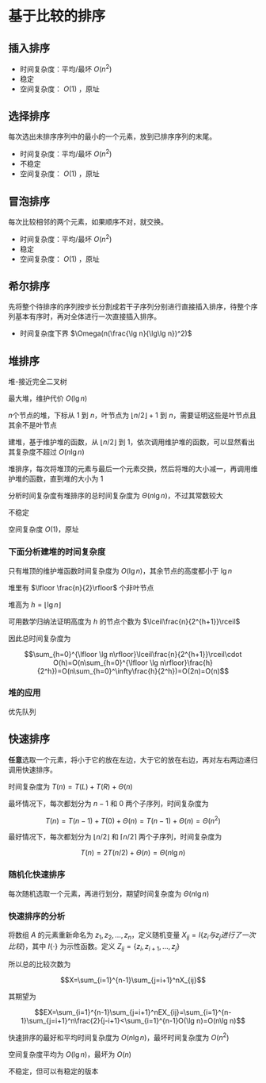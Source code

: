 # 基于比较的排序

## 插入排序

- 时间复杂度：平均/最坏 $O(n^2)$
- 稳定
- 空间复杂度： $O(1)$ ，原址

## 选择排序

每次选出未排序序列中的最小的一个元素，放到已排序序列的末尾。

- 时间复杂度：平均/最坏 $O(n^2)$
- 不稳定
- 空间复杂度： $O(1)$ ，原址

## 冒泡排序

每次比较相邻的两个元素，如果顺序不对，就交换。

- 时间复杂度：平均/最坏 $O(n^2)$
- 稳定
- 空间复杂度： $O(1)$ ，原址

## 希尔排序

先将整个待排序的序列按步长分割成若干子序列分别进行直接插入排序，待整个序列基本有序时，再对全体进行一次直接插入排序。

- 时间复杂度下界 $\Omega(n(\frac{\lg n}{\lg\lg n})^2)$

## 堆排序

堆-接近完全二叉树

最大堆，维护代价 $O(\lg n)$

$n$个节点的堆，下标从 $1$ 到 $n$，叶节点为 $\lfloor n/2\rfloor + 1$ 到 $n$，需要证明这些是叶节点且其余不是叶节点

建堆，基于维护堆的函数，从 $\lfloor n/2\rfloor$ 到 $1$，依次调用维护堆的函数，可以显然看出其复杂度不超过 $O(n\lg n)$

堆排序，每次将堆顶的元素与最后一个元素交换，然后将堆的大小减一，再调用维护堆的函数，直到堆的大小为 $1$

分析时间复杂度有堆排序的总时间复杂度为 $\Theta(n\lg n)$，不过其常数较大

不稳定

空间复杂度 $O(1)$，原址

### 下面分析建堆的时间复杂度

只有堆顶的维护堆函数时间复杂度为 $O(\lg n)$，其余节点的高度都小于 $\lg n$

堆里有 $\lfloor \frac{n}{2}\rfloor$ 个非叶节点

堆高为 $h = \lfloor \lg n\rfloor$

可用数学归纳法证明高度为 $h$ 的节点个数为 $\lceil\frac{n}{2^{h+1}}\rceil$

因此总时间复杂度为

$$\sum_{h=0}^{\lfloor \lg n\rfloor}\lceil\frac{n}{2^{h+1}}\rceil\cdot O(h)=O(n\sum_{h=0}^{\lfloor \lg n\rfloor}\frac{h}{2^h})=O(n\sum_{h=0}^\infty\frac{h}{2^h})=O(2n)=O(n)$$

### 堆的应用

优先队列

## 快速排序

**任意**选取一个元素，将小于它的放在左边，大于它的放在右边，再对左右两边递归调用快速排序。

时间复杂度为 $T(n)=T(L)+T(R)+\Theta(n)$

最坏情况下，每次都划分为 $n-1$ 和 $0$ 两个子序列，时间复杂度为

$$T(n)=T(n-1)+T(0)+\Theta(n)=T(n-1)+\Theta(n)=\Theta(n^2)$$

最好情况下，每次都划分为 $\lfloor n/2\rfloor$ 和 $\lceil n/2\rceil$ 两个子序列，时间复杂度为

$$T(n)=2T(n/2)+\Theta(n)=\Theta(n\lg n)$$

### 随机化快速排序

每次随机选取一个元素，再进行划分，期望时间复杂度为 $\Theta(n\lg n)$

### 快速排序的分析

将数组 $A$ 的元素重新命名为 $z_1,z_2,\ldots,z_n$，定义随机变量 $X_{ij}=I\{z_i与z_j进行了一次比较\}$，其中 $I\{\cdot\}$ 为示性函数。定义 $Z_{ij}=\{z_i,z_{i+1},\ldots,z_j\}$

所以总的比较次数为

$$X=\sum_{i=1}^{n-1}\sum_{j=i+1}^nX_{ij}$$

其期望为

$$EX=\sum_{i=1}^{n-1}\sum_{j=i+1}^nEX_{ij}=\sum_{i=1}^{n-1}\sum_{j=i+1}^n\frac{2}{j-i+1}<\sum_{i=1}^{n-1}O(\lg n)=O(n\lg n)$$

快速排序的最好和平均时间复杂度为 $O(n\lg n)$，最坏时间复杂度为 $O(n^2)$

空间复杂度平均为 $O(\lg n)$，最坏为 $O(n)$

不稳定，但可以有稳定的版本